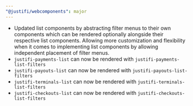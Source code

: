```yaml
---
"@justifi/webcomponents": major
---
```


- Updated list components by abstracting filter menus to their own components which can be rendered optionally alongside their respective list components. Allowing more customization and flexibility when it comes to implementing list components by allowing independent placement of filter menus. 
 - `justifi-payments-list` can now be rendered with `justifi-payments-list-filters`
 - `justifi-payouts-list` can now be rendered with `justifi-payouts-list-filters`
 - `justifi-terminals-list` can now be rendered with `justifi-terminals-list-filters`
 - `justifi-checkouts-list` can now be rendered with `justifi-checkouts-list-filters`
